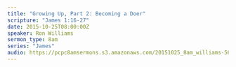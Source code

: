 ```yaml
---
title: "Growing Up, Part 2: Becoming a Doer"
scripture: "James 1:16-27"
date: 2015-10-25T08:00:00Z
speaker: Ron Williams
sermon_type: 8am
series: "James"
audio: https://pcpc8amsermons.s3.amazonaws.com/20151025_8am_williams-562e522fb7163.mp3 
---
```



